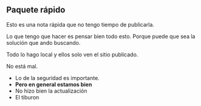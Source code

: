 ## Paquete rápido

Esto es una nota rápida que no tengo tiempo de publicarla.

Lo que tengo que hacer es pensar bien todo esto. Porque puede que sea la solución que ando buscando.

Todo lo hago local y ellos solo ven el sitio publicado.

No está mal.

- Lo de la seguridad es importante.
- **Pero en general estamos bien**
- No hizo bien la actualización
- El tiburon 





